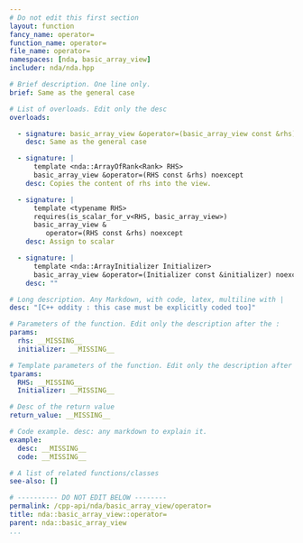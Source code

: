 ```yaml
---
# Do not edit this first section
layout: function
fancy_name: operator=
function_name: operator=
file_name: operator=
namespaces: [nda, basic_array_view]
includer: nda/nda.hpp

# Brief description. One line only.
brief: Same as the general case

# List of overloads. Edit only the desc
overloads:

  - signature: basic_array_view &operator=(basic_array_view const &rhs) noexcept
    desc: Same as the general case

  - signature: |
      template <nda::ArrayOfRank<Rank> RHS>
      basic_array_view &operator=(RHS const &rhs) noexcept
    desc: Copies the content of rhs into the view.

  - signature: |
      template <typename RHS>
      requires(is_scalar_for_v<RHS, basic_array_view>)
      basic_array_view &
         operator=(RHS const &rhs) noexcept
    desc: Assign to scalar

  - signature: |
      template <nda::ArrayInitializer Initializer>
      basic_array_view &operator=(Initializer const &initializer) noexcept
    desc: ""

# Long description. Any Markdown, with code, latex, multiline with |
desc: "[C++ oddity : this case must be explicitly coded too]"

# Parameters of the function. Edit only the description after the :
params:
  rhs: __MISSING__
  initializer: __MISSING__

# Template parameters of the function. Edit only the description after the :
tparams:
  RHS: __MISSING__
  Initializer: __MISSING__

# Desc of the return value
return_value: __MISSING__

# Code example. desc: any markdown to explain it.
example:
  desc: __MISSING__
  code: __MISSING__

# A list of related functions/classes
see-also: []

# ---------- DO NOT EDIT BELOW --------
permalink: /cpp-api/nda/basic_array_view/operator=
title: nda::basic_array_view::operator=
parent: nda::basic_array_view
...
```



